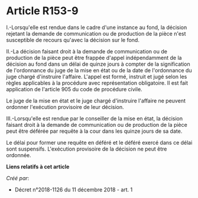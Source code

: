 # Article R153-9

I.-Lorsqu'elle est rendue dans le cadre d'une instance au fond, la décision rejetant la demande de communication ou de
production de la pièce n'est susceptible de recours qu'avec la décision sur le fond.

II.-La décision faisant droit à la demande de communication ou de production de la pièce peut être frappée d'appel
indépendamment de la décision au fond dans un délai de quinze jours à compter de la signification de l'ordonnance du juge de
la mise en état ou de la date de l'ordonnance du juge chargé d'instruire l'affaire. L'appel est formé, instruit et jugé selon
les règles applicables à la procédure avec représentation obligatoire. Il est fait application de l'article 905 du code de
procédure civile.

Le juge de la mise en état et le juge chargé d'instruire l'affaire ne peuvent ordonner l'exécution provisoire de leur
décision.

III.-Lorsqu'elle est rendue par le conseiller de la mise en état, la décision faisant droit à la demande de communication ou
de production de la pièce peut être déférée par requête à la cour dans les quinze jours de sa date.

Le délai pour former une requête en déféré et le déféré exercé dans ce délai sont suspensifs. L'exécution provisoire de la
décision ne peut être ordonnée.

**Liens relatifs à cet article**

_Créé par_:

  - Décret n°2018-1126 du 11 décembre 2018 - art. 1

